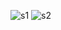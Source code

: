 
![s1](https://user-images.githubusercontent.com/29527525/101247129-753bb980-3728-11eb-8651-c383caf91d39.PNG)
![s2](https://user-images.githubusercontent.com/29527525/101247131-75d45000-3728-11eb-952f-8c25fe4f5507.PNG)
